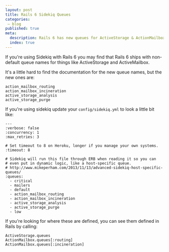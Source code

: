 ```yaml
---
layout: post
title: Rails 6 Sidekiq Queues
categories:
 – blog
published: true
meta:
  description: Rails 6 has new queues for ActiveStorage & ActionMailbox.
  index: true
---
```


If you're using Sidekiq with Rails 6 you may find that Rails 6 ships with non-default queue names for things like ActiveStorage and ActiveMailbox.

It's a little hard to find the documentation for the new queue names, but the new ones are:

    action_mailbox_routing
    action_mailbox_incineration
    active_storage_analysis
    active_storage_purge

If you're using sidekiq update your `config/sidekiq.yml` to look a little bit like:

    ---
    :verbose: false
    :concurrency: 1
    :max_retries: 3

    # Set timeout to 8 on Heroku, longer if you manage your own systems.
    :timeout: 8

    # Sidekiq will run this file through ERB when reading it so you can
    # even put in dynamic logic, like a host-specific queue.
    # http://www.mikeperham.com/2013/11/13/advanced-sidekiq-host-specific-queues/
    :queues:
      - critical
      - mailers
      - default
      - action_mailbox_routing
      - action_mailbox_incineration
      - active_storage_analysis
      - active_storage_purge
      - low

If you're looking for where these are defined, you can see them defined in Rails by calling:

    ActiveStorage.queues
    ActionMailbox.queues[:routing]
    ActionMailbox.queues[:incineration]
